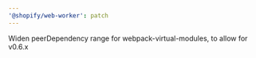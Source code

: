 ```yaml
---
'@shopify/web-worker': patch
---
```


Widen peerDependency range for webpack-virtual-modules, to allow for v0.6.x
